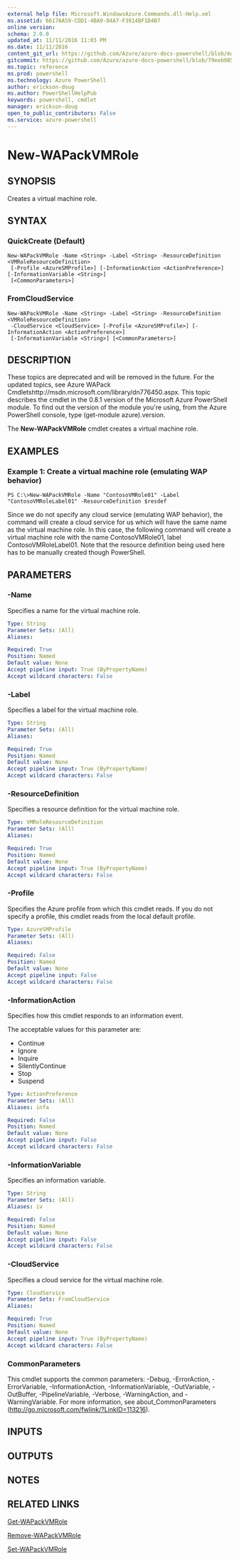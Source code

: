 ```yaml
---
external help file: Microsoft.WindowsAzure.Commands.dll-Help.xml
ms.assetid: 6617AA59-CDD1-4BA9-84A7-F3914BF1D4B7
online version: 
schema: 2.0.0
updated_at: 11/11/2016 11:03 PM
ms.date: 11/11/2016
content_git_url: https://github.com/Azure/azure-docs-powershell/blob/master/azureps-cmdlets-docs/ServiceManagement/Azure.Compute/v3.1.0/New-WAPackVMRole.md
gitcommit: https://github.com/Azure/azure-docs-powershell/blob/79eeb985ea480979357fb4695832a0c3d29a48bf/azureps-cmdlets-docs/ServiceManagement/Azure.Compute/v3.1.0/New-WAPackVMRole.md
ms.topic: reference
ms.prod: powershell
ms.technology: Azure PowerShell
author: erickson-doug
ms.author: PowerShellHelpPub
keywords: powershell, cmdlet
manager: erickson-doug
open_to_public_contributors: False
ms.service: azure-powershell
---
```


# New-WAPackVMRole

## SYNOPSIS
Creates a virtual machine role.

## SYNTAX

### QuickCreate (Default)
```
New-WAPackVMRole -Name <String> -Label <String> -ResourceDefinition <VMRoleResourceDefinition>
 [-Profile <AzureSMProfile>] [-InformationAction <ActionPreference>] [-InformationVariable <String>]
 [<CommonParameters>]
```

### FromCloudService
```
New-WAPackVMRole -Name <String> -Label <String> -ResourceDefinition <VMRoleResourceDefinition>
 -CloudService <CloudService> [-Profile <AzureSMProfile>] [-InformationAction <ActionPreference>]
 [-InformationVariable <String>] [<CommonParameters>]
```

## DESCRIPTION
These topics are deprecated and will be removed in the future.
For the updated topics, see  Azure WAPack Cmdletshttp://msdn.microsoft.com/library/dn776450.aspx.
This topic describes the cmdlet in the 0.8.1 version of the Microsoft Azure PowerShell module.
To find out the version of the module you're using, from the Azure PowerShell console, type (get-module azure).version.

The **New-WAPackVMRole** cmdlet creates a virtual machine role.

## EXAMPLES

### Example 1: Create a virtual machine role (emulating WAP behavior)
```
PS C:\>New-WAPackVMRole -Name "ContosoVMRole01" -Label "ContosoVMRoleLabel01" -ResourceDefinition $resdef
```

Since we do not specify any cloud service (emulating WAP behavior), the command will create a cloud service for us which will have the same name as the virtual machine role.
In this case, the following command will create a virtual machine role with the name ContosoVMRole01, label ContosoVMRoleLabel01.
Note that the resource definition being used here has to be manually created though PowerShell.

## PARAMETERS

### -Name
Specifies a name for the virtual machine role.

```yaml
Type: String
Parameter Sets: (All)
Aliases: 

Required: True
Position: Named
Default value: None
Accept pipeline input: True (ByPropertyName)
Accept wildcard characters: False
```

### -Label
Specifies a label for the virtual machine role.

```yaml
Type: String
Parameter Sets: (All)
Aliases: 

Required: True
Position: Named
Default value: None
Accept pipeline input: True (ByPropertyName)
Accept wildcard characters: False
```

### -ResourceDefinition
Specifies a resource definition for the virtual machine role.

```yaml
Type: VMRoleResourceDefinition
Parameter Sets: (All)
Aliases: 

Required: True
Position: Named
Default value: None
Accept pipeline input: True (ByPropertyName)
Accept wildcard characters: False
```

### -Profile
Specifies the Azure profile from which this cmdlet reads.
If you do not specify a profile, this cmdlet reads from the local default profile.

```yaml
Type: AzureSMProfile
Parameter Sets: (All)
Aliases: 

Required: False
Position: Named
Default value: None
Accept pipeline input: False
Accept wildcard characters: False
```

### -InformationAction
Specifies how this cmdlet responds to an information event.

The acceptable values for this parameter are:

- Continue
- Ignore
- Inquire
- SilentlyContinue
- Stop
- Suspend

```yaml
Type: ActionPreference
Parameter Sets: (All)
Aliases: infa

Required: False
Position: Named
Default value: None
Accept pipeline input: False
Accept wildcard characters: False
```

### -InformationVariable
Specifies an information variable.

```yaml
Type: String
Parameter Sets: (All)
Aliases: iv

Required: False
Position: Named
Default value: None
Accept pipeline input: False
Accept wildcard characters: False
```

### -CloudService
Specifies a cloud service for the virtual machine role.

```yaml
Type: CloudService
Parameter Sets: FromCloudService
Aliases: 

Required: True
Position: Named
Default value: None
Accept pipeline input: True (ByPropertyName)
Accept wildcard characters: False
```

### CommonParameters
This cmdlet supports the common parameters: -Debug, -ErrorAction, -ErrorVariable, -InformationAction, -InformationVariable, -OutVariable, -OutBuffer, -PipelineVariable, -Verbose, -WarningAction, and -WarningVariable. For more information, see about_CommonParameters (http://go.microsoft.com/fwlink/?LinkID=113216).

## INPUTS

## OUTPUTS

## NOTES

## RELATED LINKS

[Get-WAPackVMRole](xref:ServiceManagement/Azure.Compute/v3.1.0/Get-WAPackVMRole.md)

[Remove-WAPackVMRole](xref:ServiceManagement/Azure.Compute/v3.1.0/Remove-WAPackVMRole.md)

[Set-WAPackVMRole](xref:ServiceManagement/Azure.Compute/v3.1.0/Set-WAPackVMRole.md)


